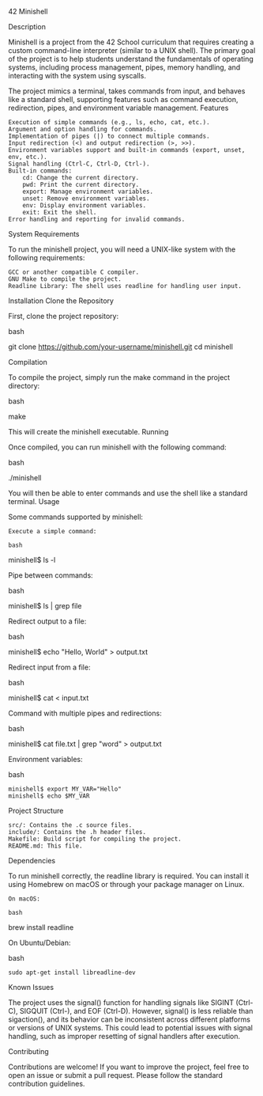 42 Minishell

Description

Minishell is a project from the 42 School curriculum that requires creating a custom command-line interpreter (similar to a UNIX shell). The primary goal of the project is to help students understand the fundamentals of operating systems, including process management, pipes, memory handling, and interacting with the system using syscalls.

The project mimics a terminal, takes commands from input, and behaves like a standard shell, supporting features such as command execution, redirection, pipes, and environment variable management.
Features

    Execution of simple commands (e.g., ls, echo, cat, etc.).
    Argument and option handling for commands.
    Implementation of pipes (|) to connect multiple commands.
    Input redirection (<) and output redirection (>, >>).
    Environment variables support and built-in commands (export, unset, env, etc.).
    Signal handling (Ctrl-C, Ctrl-D, Ctrl-).
    Built-in commands:
        cd: Change the current directory.
        pwd: Print the current directory.
        export: Manage environment variables.
        unset: Remove environment variables.
        env: Display environment variables.
        exit: Exit the shell.
    Error handling and reporting for invalid commands.

System Requirements

To run the minishell project, you will need a UNIX-like system with the following requirements:

    GCC or another compatible C compiler.
    GNU Make to compile the project.
    Readline Library: The shell uses readline for handling user input.

Installation
Clone the Repository

First, clone the project repository:

bash

git clone https://github.com/your-username/minishell.git
cd minishell

Compilation

To compile the project, simply run the make command in the project directory:

bash

make

This will create the minishell executable.
Running

Once compiled, you can run minishell with the following command:

bash

./minishell

You will then be able to enter commands and use the shell like a standard terminal.
Usage

Some commands supported by minishell:

    Execute a simple command:

    bash

minishell$ ls -l

Pipe between commands:

bash

minishell$ ls | grep file

Redirect output to a file:

bash

minishell$ echo "Hello, World" > output.txt

Redirect input from a file:

bash

minishell$ cat < input.txt

Command with multiple pipes and redirections:

bash

minishell$ cat file.txt | grep "word" > output.txt

Environment variables:

bash

    minishell$ export MY_VAR="Hello"
    minishell$ echo $MY_VAR

Project Structure

    src/: Contains the .c source files.
    include/: Contains the .h header files.
    Makefile: Build script for compiling the project.
    README.md: This file.

Dependencies

To run minishell correctly, the readline library is required. You can install it using Homebrew on macOS or through your package manager on Linux.

    On macOS:

    bash

brew install readline

On Ubuntu/Debian:

bash

    sudo apt-get install libreadline-dev

Known Issues

The project uses the signal() function for handling signals like SIGINT (Ctrl-C), SIGQUIT (Ctrl-), and EOF (Ctrl-D). However, signal() is less reliable than sigaction(), and its behavior can be inconsistent across different platforms or versions of UNIX systems. This could lead to potential issues with signal handling, such as improper resetting of signal handlers after execution.

Contributing

Contributions are welcome! If you want to improve the project, feel free to open an issue or submit a pull request. Please follow the standard contribution guidelines.

